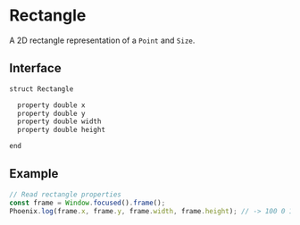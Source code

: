 # Rectangle

A 2D rectangle representation of a `Point` and `Size`.

## Interface

```javascript
struct Rectangle

  property double x
  property double y
  property double width
  property double height

end
```

## Example

```javascript
// Read rectangle properties
const frame = Window.focused().frame();
Phoenix.log(frame.x, frame.y, frame.width, frame.height); // -> 100 0 1024 512
```

